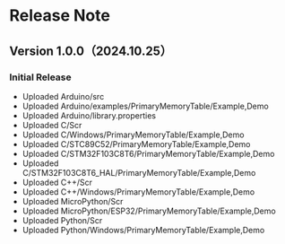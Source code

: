 # Release Note
## Version 1.0.0（2024.10.25）
### Initial Release
- Uploaded Arduino/src
- Uploaded Arduino/examples/PrimaryMemoryTable/Example,Demo
- Uploaded Arduino/library.properties
- Uploaded C/Scr
- Uploaded C/Windows/PrimaryMemoryTable/Example,Demo
- Uploaded C/STC89C52/PrimaryMemoryTable/Example,Demo
- Uploaded C/STM32F103C8T6/PrimaryMemoryTable/Example,Demo
- Uploaded C/STM32F103C8T6_HAL/PrimaryMemoryTable/Example,Demo
- Uploaded C++/Scr
- Uploaded C++/Windows/PrimaryMemoryTable/Example,Demo
- Uploaded MicroPython/Scr
- Uploaded MicroPython/ESP32/PrimaryMemoryTable/Example,Demo
- Uploaded Python/Scr
- Uploaded Python/Windows/PrimaryMemoryTable/Example,Demo
